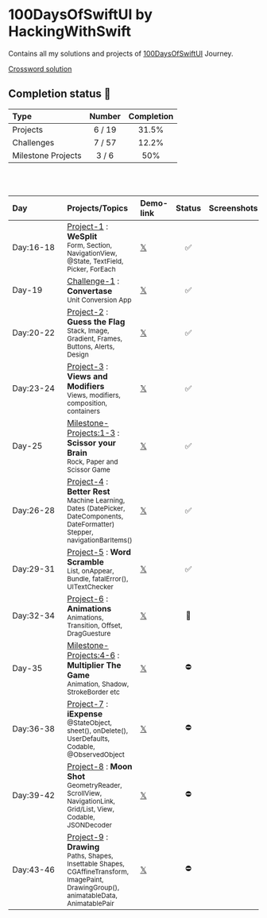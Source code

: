 # 100DaysOfSwiftUI by HackingWithSwift

Contains all my solutions and projects of [100DaysOfSwiftUI](https://www.hackingwithswift.com/100/swiftui) Journey.

[Crossword solution](/15-wordsearch.pdf)

## Completion status 🔸

| Type               | Number | Completion |
|:-------------------|:------:|:----------:|
| Projects           | 6 / 19 |   31.5%    |
| Challenges         | 7 / 57 |   12.2%    |
| Milestone Projects | 3 / 6  |    50%     |

<br>
<br>

| Day&emsp;&emsp;&emsp;&emsp; | Projects/Topics                                                                                                                                                       | Demo-link                                                  | Status | Screenshots |
|:--------| :-------------------------------------------------------------------------------------------------------------------------------------------------------------------- |:---------------------------------------------------------|:----:| :---------: |
| Day:16-18 | [Project-1](/P01-WeSplit-D18) : **WeSplit** <br/><sub> Form, Section, NavigationView, @State, TextField, Picker, ForEach                                              | [𝕏](https://x.com/asdsydd/status/1722579102727823693?s=20) |   ✅   |
| Day-19    | [Challenge-1](/C01-Convertase-D19) : **Convertase** <br><sub> Unit Conversion App </sub>                                                                              | [𝕏](https://x.com/asdsydd/status/1724490399442723103?s=20) |   ✅   |
| Day:20-22 | [Project-2](/P02-GuessTheFlag-D22) : **Guess the Flag** <br><sub> Stack, Image, Gradient, Frames, Buttons, Alerts, Design </sub>                                      | [𝕏](https://x.com/asdsydd/status/1724876595079655644?s=20) |   ✅   |
| Day:23-24 | [Project-3](/P03-ViewsAndModifiers-D24) : **Views and Modifiers** <br><sub> Views, modifiers, composition, containers </sub>                                          | [𝕏](https://x.com/asdsydd/status/1729543041076388190?s=20) |   ✅   |
| Day-25    | [Milestone-Projects:1-3](/C02-ScissorYourBrain-D25) : **Scissor your Brain** <br><sub> Rock, Paper and Scissor Game </sub>                                            | [𝕏](https://x.com/asdsydd/status/1729544201988145336?s=20) |   ✅   |
| Day:26-28 | [Project-4](/P04-BetterRest-D28) : **Better Rest** <br><sub> Machine Learning, Dates (DatePicker, DateComponents, DateFormatter) Stepper, navigationBarItems() </sub> | [𝕏](https://x.com/asdsydd/status/1733856119381274695?s=20) |   ✅   |
| Day:29-31 | [Project-5](/P05-WordScramble-D31) : **Word Scramble** <br><sub> List, onAppear, Bundle, fatalError(), UITextChecker </sub>                                           | [𝕏](https://x.com/asdsydd/status/1733857571965211005?s=20) |   ✅   |
| Day:32-34 | [Project-6](/P06-Animations-D34) : **Animations** <br><sub> Animations, Transition, Offset, DragGuesture </sub>                                                       | [𝕏]()                                                      |   🔶   |
| Day-35    | [Milestone-Projects:4-6](/C03-MultiplierTheGame-D35) : **Multiplier The Game** <br><sub> Animation, Shadow, StrokeBorder etc </sub>                                   | [𝕏]()                                                      |  ⛔️   |
| Day:36-38 | [Project-7](/P07-iExpense-D38) : **iExpense** <br><sub> @StateObject, sheet(), onDelete(), UserDefaults, Codable, @ObservedObject </sub>                              | [𝕏]()                                                      |  ⛔️   |
| Day:39-42 | [Project-8](/P08-MoonShot-D42) : **Moon Shot** <br><sub> GeometryReader, ScrollView, NavigationLink, Grid/List, View, Codable, JSONDecoder </sub>                     | [𝕏]()                                                      |  ⛔️   |
| Day:43-46 | [Project-9](/P09-Drawing-D46) : **Drawing** <br><sub> Paths, Shapes, Insettable Shapes, CGAffineTransform, ImagePaint, DrawingGroup(), animatableData, AnimatablePair | [𝕏]()                                                      |  ⛔️   |
